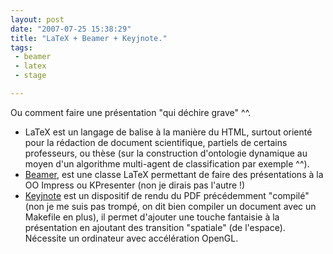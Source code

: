 ```yaml
---
layout: post
date: "2007-07-25 15:38:29"
title: "LaTeX + Beamer + Keyjnote."
tags:
 - beamer
 - latex
 - stage

---
```


Ou comment faire une présentation "qui déchire grave" ^^.

  * LaTeX est un langage de balise à la manière du HTML, surtout orienté pour la rédaction de document scientifique, partiels de certains professeurs, ou thèse (sur la construction d'ontologie dynamique au moyen d'un algorithme multi-agent de classification par exemple ^^).  	
  * [Beamer](http://latex-beamer.sourceforge.net/), est une classe LaTeX permettant de faire des présentations à la OO Impress ou KPresenter (non je dirais pas l'autre !)
  * [Keyjnote](http://keyjnote.sourceforge.net/) est un dispositif de rendu du PDF précédemment "compilé" (non je me suis pas trompé, on dit bien compiler un document avec un Makefile en plus), il permet d'ajouter une touche fantaisie à la présentation en ajoutant des transition "spatiale" (de l'espace). Nécessite un ordinateur avec accélération OpenGL.



